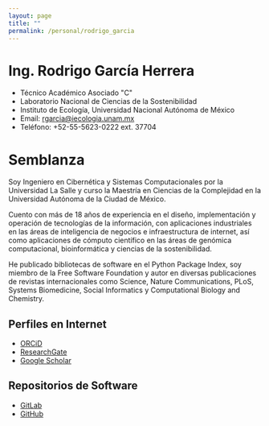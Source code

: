 ```yaml
---
layout: page
title: ""
permalink: /personal/rodrigo_garcia
---
```


# Ing. Rodrigo García Herrera

- Técnico Académico Asociado "C"
- Laboratorio Nacional de Ciencias de la Sostenibilidad
- Instituto de Ecología, Universidad Nacional Autónoma de México
- Email: rgarcia@iecologia.unam.mx
- Teléfono: +52-55-5623-0222 ext. 37704

# Semblanza

Soy Ingeniero en Cibernética y Sistemas Computacionales por la Universidad La Salle y 
curso la Maestría en Ciencias de la Complejidad en la Universidad Autónoma de la Ciudad de México.
 
Cuento con más de 18 años de experiencia en el diseño, implementación
y operación de tecnologías de la información, con aplicaciones
industriales en las áreas de inteligencia de negocios e
infraestructura de internet, así como aplicaciones de cómputo
científico en las áreas de genómica computacional, bioinformática y
ciencias de la sostenibilidad.
 
He publicado bibliotecas de software en el Python Package Index, soy
miembro de la Free Software Foundation y autor en diversas
publicaciones de revistas internacionales como Science, Nature
Communications, PLoS, Systems Biomedicine, Social Informatics y
Computational Biology and Chemistry.

## Perfiles en Internet
- [ORCiD](http://orcid.org/0000-0002-7972-5746)
- [ResearchGate](https://www.researchgate.net/profile/Rodrigo_Garcia-Herrera)
- [Google Scholar](https://scholar.google.com.mx/citations?user=aLFvcZQAAAAJ)

## Repositorios de Software
- [GitLab](https://gitlab.com/rgarcia-herrera)
- [GitHub](https://github.com/rgarcia-herrera)

